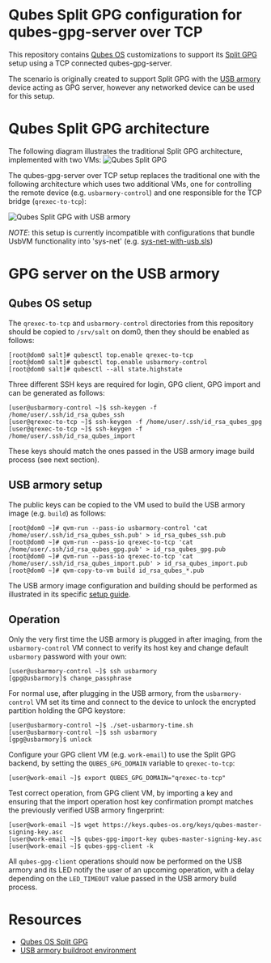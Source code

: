 # Qubes Split GPG configuration for qubes-gpg-server over TCP

This repository contains [Qubes OS](https://www.qubes-os.org) customizations to
support its [Split GPG](https://www.qubes-os.org/doc/split-gpg/) setup using a
TCP connected qubes-gpg-server.

The scenario is originally created to support Split GPG with the
[USB armory](https://inversepath.com/usbarmory) device acting as GPG server,
however any networked device can be used for this setup.


# Qubes Split GPG architecture

The following diagram illustrates the traditional Split GPG architecture,
implemented with two VMs:
![Qubes Split GPG](https://cdn.rawgit.com/inversepath/qubes-qrexec-to-tcp/master/images/split-gpg.svg)

The qubes-gpg-server over TCP setup replaces the traditional one with the
following architecture which uses two additional VMs, one for controlling the
remote device (e.g. `usbarmory-control`) and one responsible for the TCP bridge
(`qrexec-to-tcp`):

![Qubes Split GPG with USB armory](https://cdn.rawgit.com/inversepath/qubes-qrexec-to-tcp/master/images/qrexec-to-tcp.svg)

*NOTE*: this setup is currently incompatible with configurations that bundle
UsbVM functionality into 'sys-net' (e.g.
[sys-net-with-usb.sls](https://github.com/QubesOS/qubes-mgmt-salt-dom0-virtual-machines/blob/master/qvm/sys-net-with-usb.sls))

# GPG server on the USB armory

## Qubes OS setup

The `qrexec-to-tcp` and `usbarmory-control` directories from this repository
should be copied to `/srv/salt` on dom0, then they should be enabled as
follows:

```
[root@dom0 salt]# qubesctl top.enable qrexec-to-tcp
[root@dom0 salt]# qubesctl top.enable usbarmory-control
[root@dom0 salt]# qubesctl --all state.highstate
```

Three different SSH keys are required for login, GPG client, GPG import and can
be generated as follows:

```
[user@usbarmory-control ~]$ ssh-keygen -f /home/user/.ssh/id_rsa_qubes_ssh
[user@qrexec-to-tcp ~]$ ssh-keygen -f /home/user/.ssh/id_rsa_qubes_gpg
[user@qrexec-to-tcp ~]$ ssh-keygen -f /home/user/.ssh/id_rsa_qubes_import
```

These keys should match the ones passed in the USB armory image build process
(see next section).

## USB armory setup

The public keys can be copied to the VM used to build the USB armory image
(e.g. `build`) as follows:

```
[root@dom0 ~]# qvm-run --pass-io usbarmory-control 'cat /home/user/.ssh/id_rsa_qubes_ssh.pub' > id_rsa_qubes_ssh.pub
[root@dom0 ~]# qvm-run --pass-io qrexec-to-tcp 'cat /home/user/.ssh/id_rsa_qubes_gpg.pub' > id_rsa_qubes_gpg.pub
[root@dom0 ~]# qvm-run --pass-io qrexec-to-tcp 'cat /home/user/.ssh/id_rsa_qubes_import.pub' > id_rsa_qubes_import.pub
[root@dom0 ~]# qvm-copy-to-vm build id_rsa_qubes_*.pub
```

The USB armory image configuration and building should be performed as
illustrated in its specific
[setup guide](https://github.com/inversepath/usbarmory/blob/master/software/buildroot/README-Qubes_Split_GPG.md).

## Operation

Only the very first time the USB armory is plugged in after imaging, from the
`usbarmory-control` VM connect to verify its host key and change default
`usbarmory` password with your own:

```
[user@usbarmory-control ~]$ ssh usbarmory
[gpg@usbarmory]$ change_passphrase
```

For normal use, after plugging in the USB armory, from the `usbarmory-control`
VM set its time and connect to the device to unlock the encrypted partition
holding the GPG keystore:

```
[user@usbarmory-control ~]$ ./set-usbarmory-time.sh
[user@usbarmory-control ~]$ ssh usbarmory
[gpg@usbarmory]$ unlock
```

Configure your GPG client VM (e.g. `work-email`) to use the Split GPG backend,
by setting the `QUBES_GPG_DOMAIN` variable to `qrexec-to-tcp`:

```
[user@work-email ~]$ export QUBES_GPG_DOMAIN="qrexec-to-tcp"
```

Test correct operation, from GPG client VM, by importing a key and ensuring
that the import operation host key confirmation prompt matches the previously
verified USB armory fingerprint:

```
[user@work-email ~]$ wget https://keys.qubes-os.org/keys/qubes-master-signing-key.asc
[user@work-email ~]$ qubes-gpg-import-key qubes-master-signing-key.asc
[user@work-email ~]$ qubes-gpg-client -k
```

All `qubes-gpg-client` operations should now be performed on the USB armory and
its LED notify the user of an upcoming operation, with a delay depending on the
`LED_TIMEOUT` value passed in the USB armory build process.

# Resources

* [Qubes OS Split GPG](https://www.qubes-os.org/doc/split-gpg/)
* [USB armory buildroot environment](https://github.com/inversepath/usbarmory/tree/master/software/buildroot)
